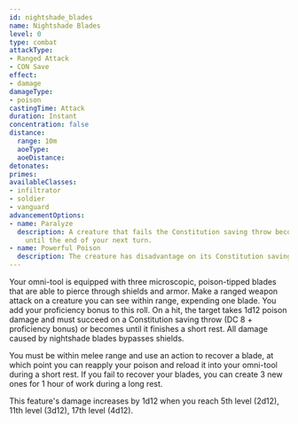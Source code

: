 ```yaml
---
id: nightshade_blades
name: Nightshade Blades
level: 0
type: combat
attackType:
- Ranged Attack
- CON Save
effect:
- damage
damageType:
- poison
castingTime: Attack
duration: Instant
concentration: false
distance:
  range: 10m
  aoeType: 
  aoeDistance: 
detonates: 
primes: 
availableClasses:
- infiltrator
- soldier
- vanguard
advancementOptions:
- name: Paralyze
  description: A creature that fails the Constitution saving throw becomes paralyzed
    until the end of your next turn.
- name: Powerful Poison
  description: The creature has disadvantage on its Constitution saving throw.
---
```

Your omni-tool is equipped with three microscopic, poison-tipped blades that are able to pierce through shields and armor.
Make a ranged weapon attack on a creature you can see within range, expending one blade. You add your proficiency bonus
to this roll. On a hit, the target takes 1d12 poison damage and must succeed on a Constitution saving throw (DC 8 + proficiency bonus)
or becomes <condition id="poisoned"/> until it finishes a short rest. All damage caused by nightshade blades bypasses shields.

You must be within melee range and use an action to recover a blade, at which point you can reapply your poison and reload
it into your omni-tool during a short rest. If you fail to recover your blades, you can create 3 new ones for 1 hour of work
during a long rest.

This feature's damage increases by 1d12 when you reach 5th level (2d12), 11th level (3d12), 17th level (4d12).
